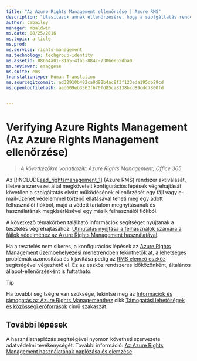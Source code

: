 ```yaml
---
title: "Az Azure Rights Management ellenőrzése | Azure RMS"
description: "Utasítások annak ellenőrzésére, hogy a szolgáltatás rendeltetésszerűen működik. Úgy védi a fájlt vagy az e-mail szövegét, hogy egy felhasználói fiókot használ, majd ezen védett tartalom megnyitása és felhasználása egy másik felhasználói fiókból történik."
author: cabailey
manager: mbaldwin
ms.date: 08/25/2016
ms.topic: article
ms.prod: 
ms.service: rights-management
ms.technology: techgroup-identity
ms.assetid: 08664a01-81a5-4fa5-884c-7306ee55dba0
ms.reviewer: esaggese
ms.suite: ems
translationtype: Human Translation
ms.sourcegitcommit: ad32910b482ca9d92b4ac8f3f123eda195db29cd
ms.openlocfilehash: aed609eb3562f670fd85ca8138bcd89cdc7800fd


---
```


# Verifying Azure Rights Management (Az Azure Rights Management ellenőrzése)

>*A következőkre vonatkozik: Azure Rights Management, Office 365*

Az [!INCLUDE[aad_rightsmanagement_1](../includes/aad_rightsmanagement_1_md.md)] (Azure RMS) rendszer aktiválását, illetve a szervezet által megkövetelt konfigurációs lépések végrehajtását követően a szolgáltatás elvárt működésének ellenőrzését egy fájl vagy e-mail-üzenet védelemmel történő ellátásával teheti meg egy adott felhasználói fiókból, majd a védett tartalom megnyitásának és használatának megkísérlésével egy másik felhasználói fiókból.

A következő témakörben található információk segítséget nyújtanak a tesztelés végrehajtásához: [Útmutatás nyújtása a felhasználók számára a fájlok védelméhez az Azure Rights Management használatával](help-users.md).

Ha a tesztelés nem sikeres, a konfigurációs lépések az [Azure Rights Management üzembehelyezési menetrendben](../plan-design/deployment-roadmap.md) tekinthetők át, a lehetséges problémák azonosítása és kijavítása pedig az [RMS elemző eszköz](http://www.microsoft.com/en-us/download/details.aspx?id=46437) segítségével végezhető el. Ez az eszköz rendszeres időközönként, általános állapot-ellenőrzésként is futtatható.

> [!TIP]
> Ha további segítségre van szüksége, tekintse meg az [Információk és támogatás az Azure Rights Managementhez](../get-started/information-support.md) cikk [Támogatási lehetőségek és közösségi erőforrások](../get-started/information-support.md#support-options-and-community-resources) című szakaszát.

## További lépések

A használatnaplózás segítségével nyomon követheti szervezete adatvédelmi tevékenységét. További információ: [Az Azure Rights Management használatának naplózása és elemzése](log-analyze-usage.md).






<!--HONumber=Aug16_HO4-->


